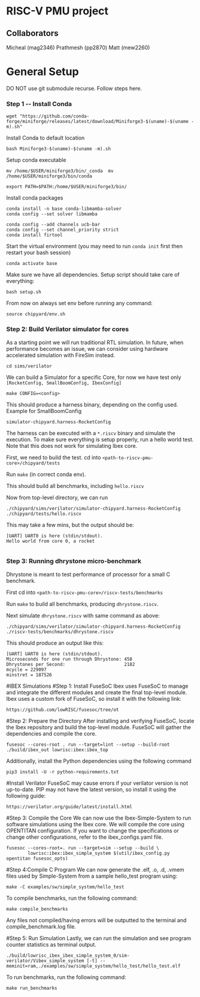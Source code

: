 # RISC-V PMU project

## Collaborators

Micheal (mag2346)
Prathmesh (pp2870)
Matt (mew2260)


# General Setup

DO NOT use git submodule recurse. Follow steps here.



### Step 1 -- Install Conda

```
wget "https://github.com/conda-forge/miniforge/releases/latest/download/Miniforge3-$(uname)-$(uname -m).sh"
```

Install Conda to default location
```
bash Miniforge3-$(uname)-$(uname -m).sh
```

Setup conda executable
```
mv /home/$USER/miniforge3/bin/_conda  mv /home/$USER/miniforge3/bin/conda
```

```
export PATH=$PATH:/home/$USER/miniforge3/bin/
```

Install conda packages

```
conda install -n base conda-libmamba-solver
conda config --set solver libmamba

conda config --add channels ucb-bar
conda config --set channel_priority strict
conda install firtool
```

Start the virtual environment (you may need to run `conda init` first then restart your bash session)

```
conda activate base
```


Make sure we have all dependencies.
Setup script should take care of everything: 

```
bash setup.sh
```

From now on always set env before running any command:
```
source chipyard/env.sh
```

### Step 2: Build Verilator simulator for cores

As a starting point we will run traditional RTL simulation. In future, when performance becomes an issue, we can consider using hardware accelerated simulation with FireSim instead.


```
cd sims/verilator
```

We can build a Simulator for a specific Core, for now we have test only `[RocketConfig, SmallBoomConfig, IbexConfig]`

```
make CONFIG=<config>
```

This should produce a harness binary, depending on the config used. Example for SmallBoomConfig

```
simulator-chipyard.harness-RocketConfig
```

The harness can be executed with a `*.riscv` binary and simulate the execution. To make sure everything is setup properly, run a hello world test. Note that this does not work for simulating Ibex core.


First, we need to build the test. cd into `<path-to-riscv-pmu-core>/chipyard/tests`

Run `make` (in correct conda env).

This should build all benchmarks, including `hello.riscv`

Now from top-level directory, we can run


```
./chipyard/sims/verilator/simulator-chipyard.harness-RocketConfig ./chipyard/tests/hello.riscv
```

This may take a few mins, but the output should be: 

```
[UART] UART0 is here (stdin/stdout).
Hello world from core 0, a rocket


```


### Step 3: Running dhrystone micro-benchmark 

Dhrystone is meant to test performance of processor for a small C benchmark. 


First cd into `<path-to-riscv-pmu-core>/riscv-tests/benchmarks`

Run `make` to build all benchmarks, producing `dhrystone.riscv`.

Next simulate `dhrystone.riscv` with same command as above: 



```
./chipyard/sims/verilator/simulator-chipyard.harness-RocketConfig ./riscv-tests/benchmarks/dhrystone.riscv
```


This should produce an output like this: 

```
[UART] UART0 is here (stdin/stdout).
Microseconds for one run through Dhrystone: 458
Dhrystones per Second:                      2182
mcycle = 229097
minstret = 187526
```

#IBEX Simulations
#Step 1: Install FuseSoC
Ibex uses FuseSoC to manage and integrate the different modules and create the final top-level module. Ibex uses a custom fork of FuseSoC, so install it with the following link:
```
https://github.com/lowRISC/fusesoc/tree/ot
```

#Step 2: Prepare the Directory
After installing and verifying FuseSoC, locate the Ibex repository and build the top-level module. FuseSoC will gather the dependencies and compile the core.
```
fusesoc --cores-root . run --target=lint --setup --build-root ./build/ibex_out lowrisc:ibex:ibex_top
```
Additionally, install the Python dependencies using the following command
```
pip3 install -U -r python-requirements.txt
```

#Install Verilator
FuseSoC may cause errors if your verilator version is not up-to-date. PIP may not have the latest version, so install it using the following guide:
```
https://verilator.org/guide/latest/install.html
```
#Step 3: Compile the Core
We can now use the Ibex-Simple-System to run software simulations using the Ibex core. We will compile the core using OPENTITAN configuration. If you want to change the specifications or change other configurations, refer to the ibex_configs.yaml file.
```
fusesoc --cores-root=. run --target=sim --setup --build \
        lowrisc:ibex:ibex_simple_system $(util/ibex_config.py opentitan fusesoc_opts)
```
#Step 4:Compile C Program 
We can now generate the .elf, .o, .d, .vmem files used by Simple-System from a sample hello_test program using:
```
make -C examples/sw/simple_system/hello_test
```
To compile benchmarks, run the following command:
```
make compile_benchmarks
```
Any files not compiled/having errors will be outputted to the terminal and compile_benchmark.log file.

#Step 5: Run Simulation
Lastly, we can run the simulation and see program counter statistics as terminal output.
```
./build/lowrisc_ibex_ibex_simple_system_0/sim-verilator/Vibex_simple_system [-t] --meminit=ram,./examples/sw/simple_system/hello_test/hello_test.elf

```

To run benchmarks, run the following command:
```
make run_benchmarks
```
















